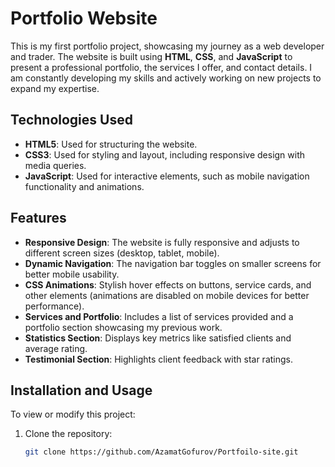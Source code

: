 # Portfolio Website

This is my first portfolio project, showcasing my journey as a web developer and trader. The website is built using **HTML**, **CSS**, and **JavaScript** to present a professional portfolio, the services I offer, and contact details. I am constantly developing my skills and actively working on new projects to expand my expertise.

## Technologies Used

- **HTML5**: Used for structuring the website.
- **CSS3**: Used for styling and layout, including responsive design with media queries.
- **JavaScript**: Used for interactive elements, such as mobile navigation functionality and animations.

## Features

- **Responsive Design**: The website is fully responsive and adjusts to different screen sizes (desktop, tablet, mobile).
- **Dynamic Navigation**: The navigation bar toggles on smaller screens for better mobile usability.
- **CSS Animations**: Stylish hover effects on buttons, service cards, and other elements (animations are disabled on mobile devices for better performance).
- **Services and Portfolio**: Includes a list of services provided and a portfolio section showcasing my previous work.
- **Statistics Section**: Displays key metrics like satisfied clients and average rating.
- **Testimonial Section**: Highlights client feedback with star ratings.

## Installation and Usage

To view or modify this project:

1. Clone the repository:
   ```bash
   git clone https://github.com/AzamatGofurov/Portfoilo-site.git
